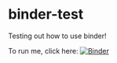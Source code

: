# binder-test
Testing out how to use binder!

To run me, click here: [![Binder](https://mybinder.org/badge_logo.svg)](https://mybinder.org/v2/gh/colebrookson/binder-test/HEAD/?urlpath=rstudio)
